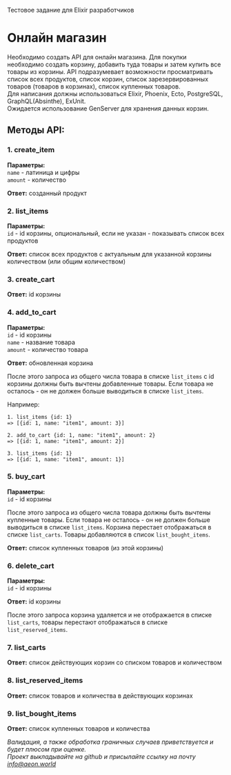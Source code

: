 Тестовое задание для Elixir разработчиков

# Онлайн магазин

Необходимо создать API для онлайн магазина. Для покупки необходимо создать корзину, добавить туда товары и затем купить все товары из корзины. API подразумевает возможности просматривать список всех продуктов, список корзин, список зарезервированных товаров (товаров в корзинах), список купленных товаров.  
Для написания должны использоваться Elixir, Phoenix, Ecto, PostgreSQL, GraphQL(Absinthe), ExUnit.  
Ожидается использование GenServer для хранения данных корзин.

## Методы API:

### 1. create_item

**Параметры:**  
`name` - латиница и цифры  
`amount` - количество  

**Ответ:** созданный продукт

### 2. list_items
**Параметры:**  
`id` - id корзины, опциональный, если не указан - показывать список всех продуктов  

**Ответ:** список всех продуктов с актуальным для указанной корзины количеством (или общим количеством)

### 3. create_cart

**Ответ:** id корзины

### 4. add_to_cart

**Параметры:**  
`id` - id корзины  
`name` - название товара  
`amount` - количество товара

**Ответ:** обновленная корзина

После этого запроса из общего числа товара в списке `list_items` с id корзины должны быть вычтены добавленные товары. Если товара не осталось - он не должен больше выводиться в списке `list_items`. 

Например:

```
1. list_items {id: 1}
=> [{id: 1, name: "item1", amount: 3}]

2. add_to_cart {id: 1, name: "item1", amount: 2}
=> [{id: 1, name: "item1", amount: 2}]

3. list_items {id: 1}
=> [{id: 1, name: "item1", amount: 1}]
```

### 5. buy_cart

**Параметры:**  
`id` - id корзины

После этого запроса из общего числа товара должны быть вычтены купленные товары. Если товара не осталось - он не должен больше выводиться в списке `list_items`. Корзина перестает отображаться в списке `list_carts`. Товары добавляются в список `list_bought_items`.

**Ответ:** список купленных товаров (из этой корзины)

### 6. delete_cart  

**Параметры:**  
`id` - id корзины

**Ответ:** id корзины

После этого запроса корзина удаляется и не отображается в списке `list_carts`, товары перестают отображаться в списке `list_reserved_items`.

### 7. list_carts  
**Ответ:** список действующих корзин со списком товаров и количеством

### 8. list_reserved_items
**Ответ:** список товаров и количества в действующих корзинах

### 9. list_bought_items
**Ответ:** список купленных товаров и количества

*Валидация, а также обработка граничных случаев приветствуется и будет плюсом при оценке.*  
*Проект выкладывайте на github и присылайте ссылку на почту info@aeon.world*
